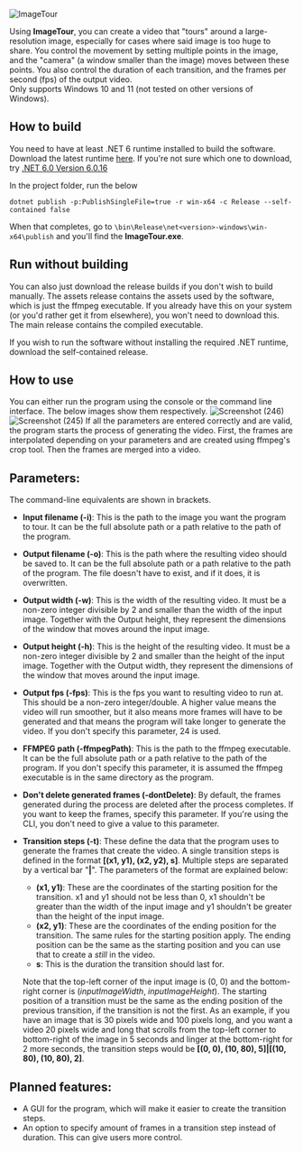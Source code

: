 ![ImageTour](https://www.dropbox.com/scl/fi/ld4fzpdtvx8ufbl7qsxg0/ImageTourGithubImage.gif?rlkey=8tdq447nqqmghdo3xygwdpt71&st=92zwpht0&raw=1)

Using **ImageTour**, you can create a video that "tours" around a large-resolution image, especially for cases where said image is too huge to share. You control the movement by setting multiple points in the image, and the "camera" (a window smaller than the image) moves between these points. You also control the duration of each transition, and the frames per second (fps) of the output video.</br>
Only supports Windows 10 and 11 (not tested on other versions of Windows).


## How to build
You need to have at least .NET 6 runtime installed to build the software. Download the latest runtime [here](https://dotnet.microsoft.com/en-us/download). If you're not sure which one to download, try [.NET 6.0 Version 6.0.16](https://dotnet.microsoft.com/en-us/download/dotnet/thank-you/sdk-6.0.408-windows-x64-installer)

In the project folder, run the below
```
dotnet publish -p:PublishSingleFile=true -r win-x64 -c Release --self-contained false
```
When that completes, go to `\bin\Release\net<version>-windows\win-x64\publish` and you'll find the **ImageTour.exe**.

## Run without building
You can also just download the release builds if you don't wish to build manually. The assets release contains the assets used by the software, which is just the ffmpeg executable. If you already have this on your system (or you'd rather get it from elsewhere), you won't need to download this. The main release contains the compiled executable.

If you wish to run the software without installing the required .NET runtime, download the self-contained release.

## How to use
You can either run the program using the console or the command line interface. The below images show them respectively.
![Screenshot (246)](https://github.com/user-attachments/assets/28ecf2c7-20b7-4c38-8b39-e645af175c99) ![Screenshot (245)](https://github.com/user-attachments/assets/5380c77c-41a2-433a-8867-29155d53139d)
If all the parameters are entered correctly and are valid, the program starts the process of generating the video. First, the frames are interpolated depending on your parameters and are created using ffmpeg's crop tool. Then the frames are merged into a video.

## Parameters:
The command-line equivalents are shown in brackets.
- **Input filename (-i)**: This is the path to the image you want the program to tour. It can be the full absolute path or a path relative to the path of the program.
- **Output filename (-o)**: This is the path where the resulting video should be saved to. It can be the full absolute path or a path relative to the path of the program. The file doesn't have to exist, and if it does, it is overwritten.
- **Output width (-w)**: This is the width of the resulting video. It must be a non-zero integer divisible by 2 and smaller than the width of the input image. Together with the Output height, they represent the dimensions of the window that moves around the input image.
- **Output height (-h)**: This is the height of the resulting video. It must be a non-zero integer divisible by 2 and smaller than the height of the input image. Together with the Output width, they represent the dimensions of the window that moves around the input image.
- **Output fps (-fps)**: This is the fps you want to resulting video to run at. This should be a non-zero integer/double. A higher value means the video will run smoother, but it also means more frames will have to be generated and that means the program will take longer to generate the video. If you don't specify this parameter, 24 is used.
- **FFMPEG path (-ffmpegPath)**: This is the path to the ffmpeg executable. It can be the full absolute path or a path relative to the path of the program. If you don't specify this parameter, it is assumed the ffmpeg executable is in the same directory as the program.
- **Don't delete generated frames (-dontDelete)**: By default, the frames generated during the process are deleted after the process completes. If you want to keep the frames, specify this parameter. If you're using the CLI, you don't need to give a value to this parameter.
- **Transition steps (-t)**: These define the data that the program uses to generate the frames that create the video. A single transition steps is defined in the format **[(x1, y1), (x2, y2), s]**. Multiple steps are separated by a vertical bar "**|**". The parameters of the format are explained below:
  -  **(x1, y1)**: These are the coordinates of the starting position for the transition. x1 and y1 should not be less than 0, x1 shouldn't be greater than the width of the input image and y1 shouldn't be greater than the height of the input image.
  -  **(x2, y1)**: These are the coordinates of the ending position for the transition. The same rules for the starting position apply. The ending position can be the same as the starting position and you can use that to create a _still_ in the video.
  -  **s**: This is the duration the transition should last for.
  
  Note that the top-left corner of the input image is (0, 0) and the bottom-right corner is (_inputImageWidth_, _inputImageHeight_). The starting position of a transition must be the same as the ending position of the previous transition, if the transition is not the first.
  As an example, if you have an image that is 30 pixels wide and 100 pixels long, and you want a video 20 pixels wide and long that scrolls from the top-left corner to bottom-right of the image in 5 seconds and linger at the bottom-right for 2 more seconds, the transition steps would be **[(0, 0), (10, 80), 5]|[(10, 80), (10, 80), 2]**.

## Planned features:
- A GUI for the program, which will make it easier to create the transition steps.
- An option to specify amount of frames in a transition step instead of duration. This can give users more control.

